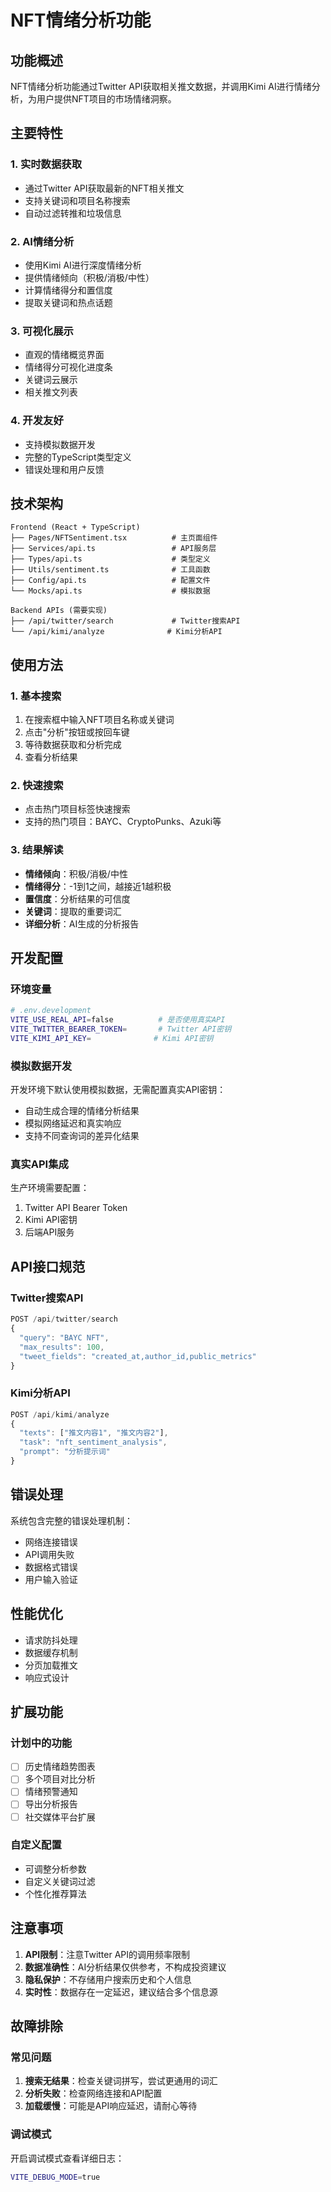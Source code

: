# NFT情绪分析功能

## 功能概述

NFT情绪分析功能通过Twitter API获取相关推文数据，并调用Kimi AI进行情绪分析，为用户提供NFT项目的市场情绪洞察。

## 主要特性

### 1. 实时数据获取
- 通过Twitter API获取最新的NFT相关推文
- 支持关键词和项目名称搜索
- 自动过滤转推和垃圾信息

### 2. AI情绪分析
- 使用Kimi AI进行深度情绪分析
- 提供情绪倾向（积极/消极/中性）
- 计算情绪得分和置信度
- 提取关键词和热点话题

### 3. 可视化展示
- 直观的情绪概览界面
- 情绪得分可视化进度条
- 关键词云展示
- 相关推文列表

### 4. 开发友好
- 支持模拟数据开发
- 完整的TypeScript类型定义
- 错误处理和用户反馈

## 技术架构

```
Frontend (React + TypeScript)
├── Pages/NFTSentiment.tsx          # 主页面组件
├── Services/api.ts                 # API服务层
├── Types/api.ts                    # 类型定义
├── Utils/sentiment.ts              # 工具函数
├── Config/api.ts                   # 配置文件
└── Mocks/api.ts                    # 模拟数据

Backend APIs (需要实现)
├── /api/twitter/search             # Twitter搜索API
└── /api/kimi/analyze              # Kimi分析API
```

## 使用方法

### 1. 基本搜索
1. 在搜索框中输入NFT项目名称或关键词
2. 点击"分析"按钮或按回车键
3. 等待数据获取和分析完成
4. 查看分析结果

### 2. 快速搜索
- 点击热门项目标签快速搜索
- 支持的热门项目：BAYC、CryptoPunks、Azuki等

### 3. 结果解读
- **情绪倾向**：积极/消极/中性
- **情绪得分**：-1到1之间，越接近1越积极
- **置信度**：分析结果的可信度
- **关键词**：提取的重要词汇
- **详细分析**：AI生成的分析报告

## 开发配置

### 环境变量
```bash
# .env.development
VITE_USE_REAL_API=false          # 是否使用真实API
VITE_TWITTER_BEARER_TOKEN=       # Twitter API密钥
VITE_KIMI_API_KEY=              # Kimi API密钥
```

### 模拟数据开发
开发环境下默认使用模拟数据，无需配置真实API密钥：
- 自动生成合理的情绪分析结果
- 模拟网络延迟和真实响应
- 支持不同查询词的差异化结果

### 真实API集成
生产环境需要配置：
1. Twitter API Bearer Token
2. Kimi API密钥
3. 后端API服务

## API接口规范

### Twitter搜索API
```typescript
POST /api/twitter/search
{
  "query": "BAYC NFT",
  "max_results": 100,
  "tweet_fields": "created_at,author_id,public_metrics"
}
```

### Kimi分析API
```typescript
POST /api/kimi/analyze
{
  "texts": ["推文内容1", "推文内容2"],
  "task": "nft_sentiment_analysis",
  "prompt": "分析提示词"
}
```

## 错误处理

系统包含完整的错误处理机制：
- 网络连接错误
- API调用失败
- 数据格式错误
- 用户输入验证

## 性能优化

- 请求防抖处理
- 数据缓存机制
- 分页加载推文
- 响应式设计

## 扩展功能

### 计划中的功能
- [ ] 历史情绪趋势图表
- [ ] 多个项目对比分析
- [ ] 情绪预警通知
- [ ] 导出分析报告
- [ ] 社交媒体平台扩展

### 自定义配置
- 可调整分析参数
- 自定义关键词过滤
- 个性化推荐算法

## 注意事项

1. **API限制**：注意Twitter API的调用频率限制
2. **数据准确性**：AI分析结果仅供参考，不构成投资建议
3. **隐私保护**：不存储用户搜索历史和个人信息
4. **实时性**：数据存在一定延迟，建议结合多个信息源

## 故障排除

### 常见问题
1. **搜索无结果**：检查关键词拼写，尝试更通用的词汇
2. **分析失败**：检查网络连接和API配置
3. **加载缓慢**：可能是API响应延迟，请耐心等待

### 调试模式
开启调试模式查看详细日志：
```bash
VITE_DEBUG_MODE=true